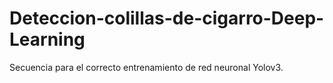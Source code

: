 # Deteccion-colillas-de-cigarro-Deep-Learning
Secuencia para el correcto entrenamiento de red neuronal Yolov3.
